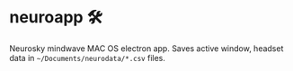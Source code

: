 # neuroapp 🛠
Neurosky mindwave MAC OS electron app.
Saves active window, headset data in `~/Documents/neurodata/*.csv` files.


